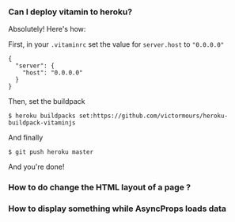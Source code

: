 ### Can I deploy vitamin to heroku?

Absolutely! Here's how:

First, in your `.vitaminrc` set the value for `server.host` to `"0.0.0.0"`

```
{
  "server": {
    "host": "0.0.0.0"
  }
}
```

Then, set the buildpack
```
$ heroku buildpacks set:https://github.com/victormours/heroku-buildpack-vitaminjs
```

And finally
```
$ git push heroku master
```

And you're done!

### How to do change the HTML layout of a page ?
### How to display something while AsyncProps loads data
